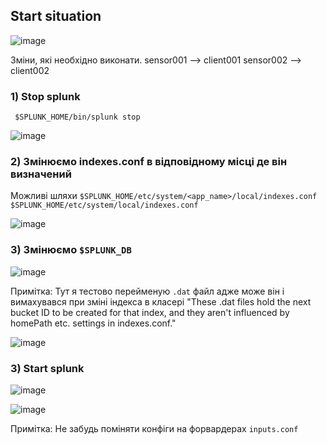 ## Start situation

![image](https://user-images.githubusercontent.com/119075926/218533540-f402bcc2-3074-431c-ba8e-807bad0c0a00.png)


Зміни, які необхідно виконати.
sensor001 --> client001
sensor002 --> client002

### 1) Stop splunk

``` $SPLUNK_HOME/bin/splunk stop```

![image](https://user-images.githubusercontent.com/119075926/218534824-6e26602c-a3c8-4019-8362-37929b39d09c.png)


### 2) Змінюємо indexes.conf в відповідному місці де він визначений

Можливі шляхи ``$SPLUNK_HOME/etc/system/<app_name>/local/indexes.conf`` ``$SPLUNK_HOME/etc/system/local/indexes.conf``

![image](https://user-images.githubusercontent.com/119075926/218535479-eaae8b1c-e59d-404c-a654-51d41f5dfcef.png)

### 3) Змінюємо ``$SPLUNK_DB``

![image](https://user-images.githubusercontent.com/119075926/218536439-27224dff-2c4c-41a9-9893-1440b83554a8.png)

Примітка: Тут я тестово перейменую `.dat` файл адже може він і вимахувався при зміні індекса в класері 
"These .dat files hold the next bucket ID to be created for that index, and they aren't influenced by homePath etc. settings in indexes.conf."

![image](https://user-images.githubusercontent.com/119075926/218542815-6f6a4a79-f43d-4621-9028-b49bfabeba6b.png)

### 3) Start splunk

![image](https://user-images.githubusercontent.com/119075926/218544108-a8c51fef-8271-400c-aea6-511cb5a5af9c.png)

![image](https://user-images.githubusercontent.com/119075926/218544175-0bd5c19d-02b9-4077-8122-a27d58060fc4.png)


Примітка: Не забудь поміняти конфіги на форвардерах `inputs.conf`



